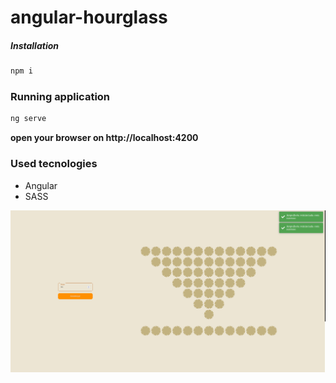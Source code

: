 # angular-hourglass

##### Installation

```bash
npm i 
```

### Running application

```bash
ng serve
```

**open your browser on http://localhost:4200**

### Used tecnologies

* Angular
* SASS

![Hourglass](images/hourglass.png)